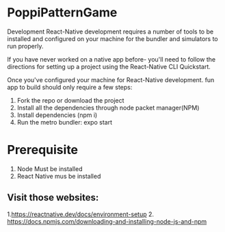 # PoppiPatternGame

Development
React-Native development requires a number of tools to be installed and configured on your machine for the bundler and simulators to run properly.

If you have never worked on a native app before- you'll need to follow the directions for setting up a project using the React-Native CLI Quickstart.

Once you've configured your machine for React-Native development. fun app to build should only require a few steps:

 1. Fork the repo or download the project 
 2. Install all the dependencies through node packet manager(NPM)
 3. Install dependencies (npm i)
 4. Run the metro bundler: expo start 

# Prerequisite 
 1. Node Must be installed
 2. React Native mus be installed 

## Visit those websites: 
  1.https://reactnative.dev/docs/environment-setup
  2. https://docs.npmjs.com/downloading-and-installing-node-js-and-npm

